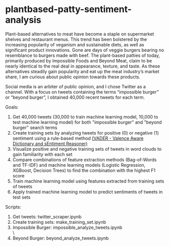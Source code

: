 # plantbased-patty-sentiment-analysis
Plant-based alternatives to meat have become a staple on supermarket shelves and restaurant menus. This trend has been bolstered by the increasing popularity of veganism and sustainable diets, as well as significant product innovations. Gone are days of veggie burgers bearing no resemblance to burgers made with beef. The plant-based patties of today, primarily produced by Impossible Foods and Beyond Meat, claim to be nearly identical to the real deal in appearance, texture, and taste. As these alternatives steadily gain popularity and eat up the meat industry’s market share, I am curious about public opinion towards these products.

Social media is an arbiter of public opinion, and I chose Twitter as a channel. With a focus on tweets containing the terms “impossible burger” or “beyond burger”, I obtained 40,000 recent tweets for each term.

Goals:
<ol>
  <li>Get 40,000 tweets (30,000 to train machine learning model, 10,000 to test machine learning model) for both "impossible burger" and "beyond burger" search terms</li>
  <li>Create training sets by analyzing tweets for positive (0) or negative (1) sentiment using a rule-based method <a href="https://github.com/cjhutto/vaderSentiment">(VADER - Valence Aware Dictionary and sEntiment Reasoner)</a></li>
  <li>Visualize positive and negative training sets of tweets in word clouds to gain familiarity with each set</li>
  <li>Compare combinations of feature extraction methods (Bag-of-Words and TF-IDF) and machine learning models (Logistic Regression, XGBoost, Decision Trees) to find the combination with the highest F1 score</li>
  <li>Train machine learning model using features extracted from training sets of tweets</li>
  <li>Apply trained machine learning model to predict sentiments of tweets in test sets</li>
</ol>

Scripts:
<ol>
  <li>Get tweets: twitter_scraper.ipynb</li>
  <li>Create training sets: make_training_set.ipynb</li>
  <li>Impossible Burger: impossible_analyze_tweets.ipynb</li>\
  <li>Beyond Burger: beyond_analyze_tweets.ipynb</li>
</ol>
